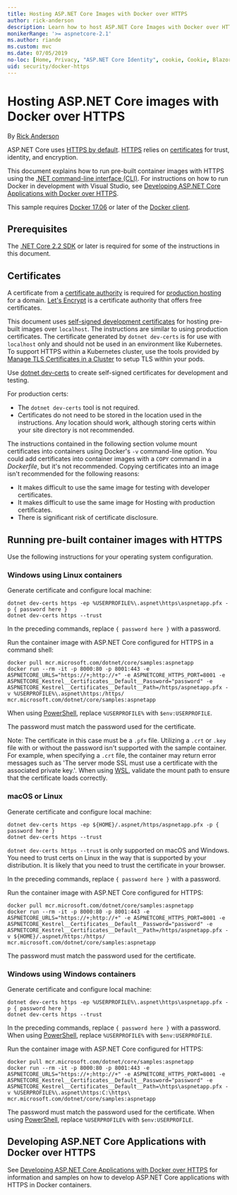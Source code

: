 ```yaml
---
title: Hosting ASP.NET Core Images with Docker over HTTPS
author: rick-anderson
description: Learn how to host ASP.NET Core Images with Docker over HTTPS
monikerRange: '>= aspnetcore-2.1'
ms.author: riande
ms.custom: mvc
ms.date: 07/05/2019
no-loc: [Home, Privacy, "ASP.NET Core Identity", cookie, Cookie, Blazor, "Blazor Server", "Blazor WebAssembly", "Identity", "Let's Encrypt", Razor, SignalR]
uid: security/docker-https
---
```

# Hosting ASP.NET Core images with Docker over HTTPS

By [Rick Anderson](https://twitter.com/RickAndMSFT)

ASP.NET Core uses [HTTPS by default](./enforcing-ssl.md). [HTTPS](https://en.wikipedia.org/wiki/HTTPS) relies on [certificates](https://en.wikipedia.org/wiki/Public_key_certificate) for trust, identity, and encryption.

This document explains how to run pre-built container images with HTTPS using the [.NET command-line interface (CLI)](/dotnet/core/tools/). For instructions on how to run Docker in development with Visual Studio, see [Developing ASP.NET Core Applications with Docker over HTTPS](https://github.com/dotnet/dotnet-docker/blob/main/samples/run-aspnetcore-https-development.md).

This sample requires [Docker 17.06](https://docs.docker.com/release-notes/docker-ce) or later of the [Docker client](https://www.docker.com/products/docker).

## Prerequisites

The [.NET Core 2.2 SDK](https://dotnet.microsoft.com/download) or later is required for some of the instructions in this document.

## Certificates

A certificate from a [certificate authority](https://wikipedia.org/wiki/Certificate_authority) is required for [production hosting](https://blogs.msdn.microsoft.com/webdev/2017/11/29/configuring-https-in-asp-net-core-across-different-platforms/) for a domain. [Let's Encrypt](https://letsencrypt.org/) is a certificate authority that offers free certificates.

This document uses [self-signed development certificates](https://en.wikipedia.org/wiki/Self-signed_certificate) for hosting pre-built images over `localhost`. The instructions are similar to using production certificates. The certificate generated by `dotnet dev-certs` is for use with `localhost` only and should not be used in an environment like Kubernetes. To support HTTPS within a Kubernetes cluster, use the tools provided by [ Manage TLS Certificates in a Cluster](https://kubernetes.io/docs/tasks/tls/managing-tls-in-a-cluster/) to setup TLS within your pods.

Use [dotnet dev-certs](/dotnet/core/additional-tools/self-signed-certificates-guide) to create self-signed certificates for development and testing.

For production certs:

* The `dotnet dev-certs` tool is not required.
* Certificates do not need to be stored in the location used in the instructions. Any location should work, although storing certs within your site directory is not recommended.

The instructions contained in the following section volume mount certificates into containers using Docker's `-v` command-line option. You could add certificates into container images with a `COPY` command in a *Dockerfile*, but it's not recommended. Copying certificates into an image isn't recommended for the following reasons:

* It makes difficult to use the same image for testing with developer certificates.
* It makes difficult to use the same image for Hosting with production certificates.
* There is significant risk of certificate disclosure.

## Running pre-built container images with HTTPS

Use the following instructions for your operating system configuration.

### Windows using Linux containers

Generate certificate and configure local machine:

```dotnetcli
dotnet dev-certs https -ep %USERPROFILE%\.aspnet\https\aspnetapp.pfx -p { password here }
dotnet dev-certs https --trust
```

In the preceding commands, replace `{ password here }` with a password.

Run the container image with ASP.NET Core configured for HTTPS in a command shell:

```console
docker pull mcr.microsoft.com/dotnet/core/samples:aspnetapp
docker run --rm -it -p 8000:80 -p 8001:443 -e ASPNETCORE_URLS="https://+;http://+" -e ASPNETCORE_HTTPS_PORT=8001 -e ASPNETCORE_Kestrel__Certificates__Default__Password="password" -e ASPNETCORE_Kestrel__Certificates__Default__Path=/https/aspnetapp.pfx -v %USERPROFILE%\.aspnet\https:/https/ mcr.microsoft.com/dotnet/core/samples:aspnetapp
```

When using [PowerShell](/powershell/scripting/overview), replace `%USERPROFILE%` with `$env:USERPROFILE`.

The password must match the password used for the certificate.


Note: The certificate in this case must be a `.pfx` file.  Utilizing a `.crt` or `.key` file with or without the password isn't supported with the sample container.  For example, when specifying a `.crt` file, the container may return error messages such as 'The server mode SSL must use a certificate with the associated private key.'. When using [WSL](/windows/wsl/about), validate the mount path to ensure that the certificate loads correctly.

### macOS or Linux

Generate certificate and configure local machine:

```dotnetcli
dotnet dev-certs https -ep ${HOME}/.aspnet/https/aspnetapp.pfx -p { password here }
dotnet dev-certs https --trust
```

`dotnet dev-certs https --trust` is only supported on macOS and Windows. You need to trust certs on Linux in the way that is supported by your distribution. It is likely that you need to trust the certificate in your browser.

In the preceding commands, replace `{ password here }` with a password.

Run the container image with ASP.NET Core configured for HTTPS:

```console
docker pull mcr.microsoft.com/dotnet/core/samples:aspnetapp
docker run --rm -it -p 8000:80 -p 8001:443 -e ASPNETCORE_URLS="https://+;http://+" -e ASPNETCORE_HTTPS_PORT=8001 -e ASPNETCORE_Kestrel__Certificates__Default__Password="password" -e ASPNETCORE_Kestrel__Certificates__Default__Path=/https/aspnetapp.pfx -v ${HOME}/.aspnet/https:/https/ mcr.microsoft.com/dotnet/core/samples:aspnetapp
```

The password must match the password used for the certificate.

### Windows using Windows containers

Generate certificate and configure local machine:

```dotnetcli
dotnet dev-certs https -ep %USERPROFILE%\.aspnet\https\aspnetapp.pfx -p { password here }
dotnet dev-certs https --trust
```

In the preceding commands, replace `{ password here }` with a password. When using [PowerShell](/powershell/scripting/overview), replace `%USERPROFILE%` with `$env:USERPROFILE`.

Run the container image with ASP.NET Core configured for HTTPS:

```console
docker pull mcr.microsoft.com/dotnet/core/samples:aspnetapp
docker run --rm -it -p 8000:80 -p 8001:443 -e ASPNETCORE_URLS="https://+;http://+" -e ASPNETCORE_HTTPS_PORT=8001 -e ASPNETCORE_Kestrel__Certificates__Default__Password="password" -e ASPNETCORE_Kestrel__Certificates__Default__Path=\https\aspnetapp.pfx -v %USERPROFILE%\.aspnet\https:C:\https\ mcr.microsoft.com/dotnet/core/samples:aspnetapp
```

The password must match the password used for the certificate. When using [PowerShell](/powershell/scripting/overview), replace `%USERPROFILE%` with `$env:USERPROFILE`.

## Developing ASP.NET Core Applications with Docker over HTTPS

See [Developing ASP.NET Core Applications with Docker over HTTPS](https://github.com/dotnet/dotnet-docker/blob/master/samples/run-aspnetcore-https-development.md) for information and samples on how to develop ASP.NET Core applications with HTTPS in Docker containers.
